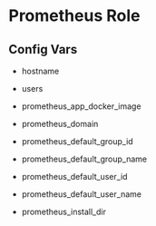 # Prometheus Role

## Config Vars

- hostname
- users

- prometheus_app_docker_image
- prometheus_domain
- prometheus_default_group_id
- prometheus_default_group_name
- prometheus_default_user_id
- prometheus_default_user_name
- prometheus_install_dir

